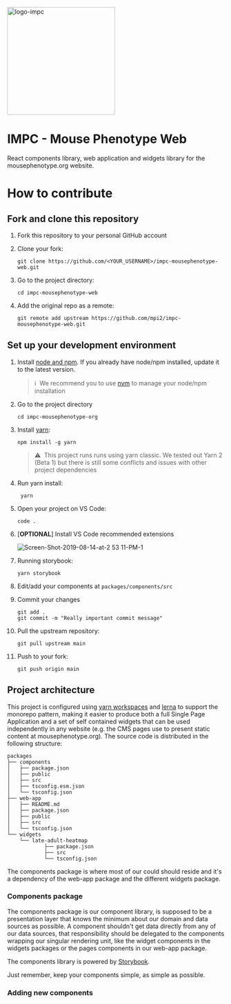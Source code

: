 <img alt="logo-impc" src="https://www.mousephenotype.org/wp-content/themes/impc/images/IMPC_logo.svg" width="250">

# IMPC - Mouse Phenotype Web

React components library, web application and widgets library for the mousephenotype.org website.

# How to contribute

## Fork and clone this repository

1. Fork this repository to your personal GitHub account
2. Clone your fork:

   ```
   git clone https://github.com/<YOUR_USERNAME>/impc-mousephenotype-web.git
   ```

3. Go to the project directory:
   ```
   cd impc-mousephenotype-web
   ```
4. Add the original repo as a remote:
   ```
   git remote add upstream https://github.com/mpi2/impc-mousephenotype-web.git
   ```

## Set up your development environment

1. Install [node and npm](https://nodejs.org/en/download/). If you already have node/npm installed, update it to the latest version.

   > :information_source:&nbsp;&nbsp;We recommend you to use [nvm](https://github.com/nvm-sh/nvm) to manage your node/npm installation

2. Go to the project directory
   ```
   cd impc-mousephenotype-org
   ```
3. Install [yarn](https://yarnpkg.com/getting-started/install):
   ```
   npm install -g yarn
   ```
   > :warning:&nbsp;&nbsp;This project runs runs using yarn classic. We tested out Yarn 2 (Beta 1) but there is still some conflicts and issues with other project dependencies
4. Run yarn install:

   ```
    yarn
   ```

5. Open your project on VS Code:

   ```
   code .
   ```

6. [**OPTIONAL**] Install VS Code recommended extensions

   ![Screen-Shot-2019-08-14-at-2 53 11-PM-1](https://user-images.githubusercontent.com/2343039/109700706-0a184c80-7b8a-11eb-8816-fa7850faa3f4.png)

7. Running storybook:
   ```
   yarn storybook
   ```
8. Edit/add your components at `packages/components/src`
9. Commit your changes
   ```
   git add .
   git commit -m "Really important commit message"
   ```
10. Pull the upstream repository:

    ```
    git pull upstream main
    ```

11. Push to your fork:
    ```
    git push origin main
    ```

## Project architecture

This project is configured using [yarn workspaces](https://yarnpkg.com/features/workspaces) and [lerna](https://lerna.js.org/) to support the monorepo pattern, making it easier to produce both a full Single Page Application and a set of self contained widgets that can be used independently in any website (e.g. the CMS pages use to present static content at mousephenotype.org). The source code is distributed in the following structure:

```
packages
├── components
│   ├── package.json
│   ├── public
│   ├── src
│   ├── tsconfig.esm.json
│   └── tsconfig.json
├── web-app
│   ├── README.md
│   ├── package.json
│   ├── public
│   ├── src
│   └── tsconfig.json
└── widgets
    └── late-adult-heatmap
            ├── package.json
            ├── src
            └── tsconfig.json
```

The components package is where most of our could should reside and it's a dependency of the web-app package and the different widgets package.

### Components package

The components package is our component library, is supposed to be a presentation layer that knows the minimum about our domain and data sources as possible. A component shouldn't get data directly from any of our data sources, that responsibility should be delegated to the components wrapping our singular rendering unit, like the widget components in the widgets packages or the pages components in our web-app package.

The components library is powered by [Storybook](https://storybook.js.org/).

Just remember, keep your components simple, as simple as possible.

### Adding new components
